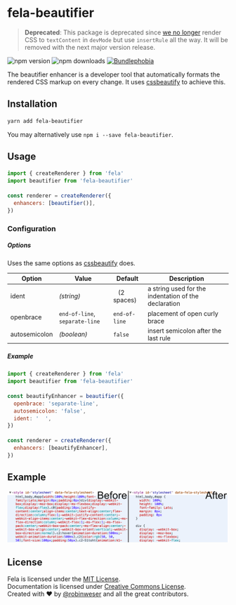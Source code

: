 # fela-beautifier

> **Deprecated**: This package is deprecated since [we no longer](https://github.com/robinweser/fela/pull/823) render CSS to `textContent` in `devMode` but use `insertRule` all the way. It will be removed with the next major version release.

<img alt="npm version" src="https://badge.fury.io/js/fela-beautifier.svg"> <img alt="npm downloads" src="https://img.shields.io/npm/dm/fela-beautifier.svg"> <a href="https://bundlephobia.com/result?p=fela-beautifier@latest"><img alt="Bundlephobia" src="https://img.shields.io/bundlephobia/minzip/fela-beautifier.svg"></a>

The beautifier enhancer is a developer tool that automatically formats the rendered CSS markup on every change. It uses [cssbeautify](https://github.com/senchalabs/cssbeautify) to achieve this.

## Installation

```sh
yarn add fela-beautifier
```

You may alternatively use `npm i --save fela-beautifier`.

## Usage

```javascript
import { createRenderer } from 'fela'
import beautifier from 'fela-beautifier'

const renderer = createRenderer({
  enhancers: [beautifier()],
})
```

### Configuration

##### Options

Uses the same options as [cssbeautify](https://github.com/senchalabs/cssbeautify) does.

| Option        | Value                          | Default        | Description                                          |
| ------------- | ------------------------------ | -------------- | ---------------------------------------------------- |
| ident         | _(string)_                     | ` ` (2 spaces) | a string used for the indentation of the declaration |
| openbrace     | `end-of-line`, `separate-line` | `end-of-line`  | placement of open curly brace                        |
| autosemicolon | _(boolean)_                    | `false`        | insert semicolon after the last rule                 |

##### Example

```javascript
import { createRenderer } from 'fela'
import beautifier from 'fela-beautifier'

const beautifyEnhancer = beautifier({
  openbrace: 'separate-line',
  autosemicolon: 'false',
  ident: '  ',
})

const renderer = createRenderer({
  enhancers: [beautifyEnhancer],
})
```

## Example

![Preview](preview.png)

## License

Fela is licensed under the [MIT License](http://opensource.org/licenses/MIT).<br>
Documentation is licensed under [Creative Commons License](http://creativecommons.org/licenses/by/4.0/).<br>
Created with ♥ by [@robinweser](http://weser.io) and all the great contributors.
